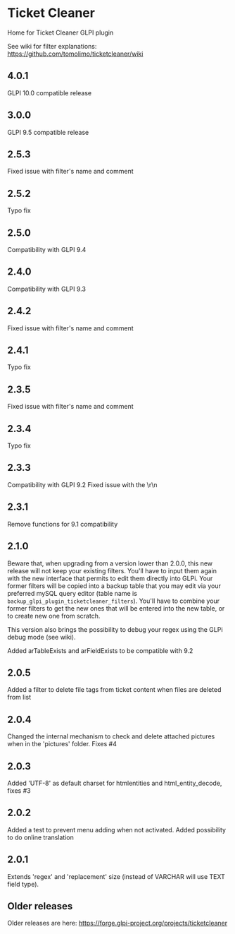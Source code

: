 # Ticket Cleaner
Home for Ticket Cleaner GLPI plugin

See wiki for filter explanations: https://github.com/tomolimo/ticketcleaner/wiki

## 4.0.1
GLPI 10.0 compatible release

## 3.0.0
GLPI 9.5 compatible release

## 2.5.3
Fixed issue with filter's name and comment

## 2.5.2
Typo fix

## 2.5.0
Compatibility with GLPI 9.4

## 2.4.0
Compatibility with GLPI 9.3

## 2.4.2
Fixed issue with filter's name and comment

## 2.4.1
Typo fix

## 2.3.5
Fixed issue with filter's name and comment

## 2.3.4
Typo fix

## 2.3.3
Compatibility with GLPI 9.2
Fixed issue with the \r\n

## 2.3.1
Remove functions for 9.1 compatibility

## 2.1.0
Beware that, when upgrading from a version lower than 2.0.0, this new release will not keep your existing filters. You'll have to input them again with the new interface that permits to edit them directly into GLPi.
Your former filters will be copied into a backup table that you may edit via your preferred mySQL query editor (table name is `backup_glpi_plugin_ticketcleaner_filters`).
You'll have to combine your former filters to get the new ones that will be entered into the new table, or to create new one from scratch.

This version also brings the possibility to debug your regex using the GLPi debug mode (see wiki).

Added arTableExists and arFieldExists to be compatible with 9.2

## 2.0.5
Added a filter to delete file tags from ticket content when files are deleted from list

## 2.0.4
Changed the internal mechanism to check and delete attached pictures when in the 'pictures' folder. Fixes #4

## 2.0.3
Added 'UTF-8' as default charset for htmlentities and html_entity_decode, fixes #3

## 2.0.2
Added a test to prevent menu adding when not activated.
Added possibility to do online translation

## 2.0.1
Extends 'regex' and 'replacement' size (instead of VARCHAR will use TEXT field type).

## Older releases
Older releases are here: https://forge.glpi-project.org/projects/ticketcleaner
